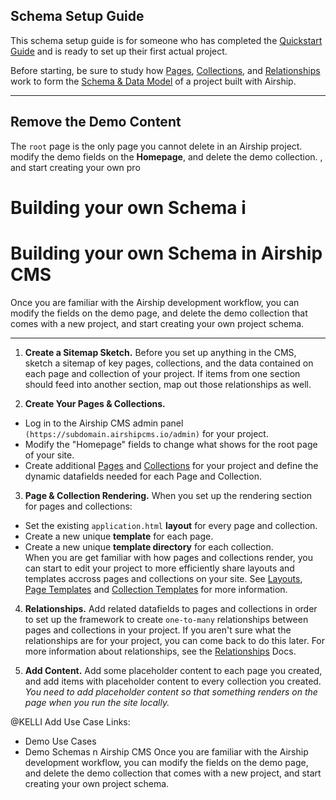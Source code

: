 ## Schema Setup Guide
This schema setup guide is for someone who has completed the [Quickstart Guide](/documentation/view/quickstart-guide) and is ready to set up their first actual project. 

Before starting, be sure to study how [Pages](/documentation/view/pages), [Collections](/documentation/view/collections), and [Relationships](/documentation/view/relationships) work to form the [Schema & Data Model](/documentation/view/schema-and-data-model) of a project built with Airship.

---

## Remove the Demo Content
The `root` page is the only page you cannot delete in an Airship project. 
modify the demo fields on the **Homepage**, and delete the demo collection. 
,
 and start creating your own pro
# Building your own Schema i
# Building your own Schema in Airship CMS
Once you are familiar with the Airship development workflow, you can modify the fields on the demo page, and delete the demo collection that comes with a new project, and start creating your own project schema.

---

1. **Create a Sitemap Sketch.** 
Before you set up anything in the CMS, sketch a sitemap of key pages, collections, and the data contained on each page and collection of your project. If items from one section should feed into another section, map out those relationships as well.

2. **Create Your Pages & Collections.** 
 - Log in to the Airship CMS admin panel `(https://subdomain.airshipcms.io/admin)` for your project.  
 - Modify the "Homepage" fields to change what shows for the root page of your site.
 - Create additional [Pages](/documentation/view/pages) and [Collections](/documentation/view/collections) for your project and define the dynamic datafields needed for each Page and Collection. 
 
3. **Page & Collection Rendering.** 
When you set up the rendering section for pages and collections:  
 - Set the existing `application.html` **layout** for every page and collection.  
 - Create a new unique **template** for each page.  
 - Create a new unique **template directory** for each collection.  
When you are get familiar with how pages and collections render, you can start to edit your project to more efficiently share layouts and templates accross pages and collections on your site. See [Layouts](/documentation/view/layouts), [Page Templates](/documentation/view/page-templates) and [Collection Templates](/documentation/view/collection-templates) for more information.
 
4. **Relationships.**
Add related datafields to pages and collections in order to set up the framework to create `one-to-many` relationships between pages and collections in your project. If you aren't sure what the relationships are for your project, you can come back to do this later. For more information about relationships, see the [Relationships](/documentation/view/relationships) Docs.

5. **Add Content.** 
Add some placeholder content to each page you created, and add items with placeholder content to every collection you created. _You need to add placeholder content so that something renders on the page when you run the site locally._

@KELLI Add Use Case Links:
- Demo Use Cases
- Demo Schemas
n Airship CMS
Once you are familiar with the Airship development workflow, you can modify the fields on the demo page, and delete the demo collection that comes with a new project, and start creating your own project schema.
